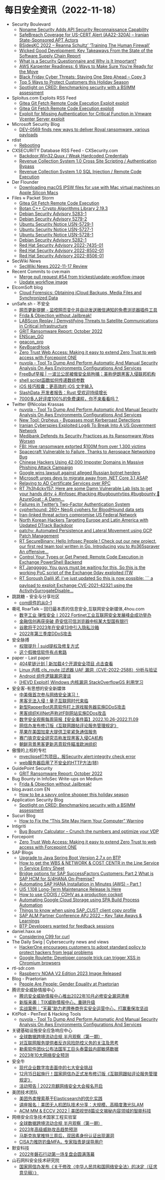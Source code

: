 # 每日安全资讯（2022-11-18）

- Security Boulevard
  - [Noname Security Adds API Security Reconnaissance Capability](https://securityboulevard.com/2022/11/noname-security-adds-api-security-reconnaissance-capability/)
  - [SafeBreach Coverage for US-CERT Alert (AA22-320A) – Iranian State-Sponsored APT Actors](https://securityboulevard.com/2022/11/safebreach-coverage-for-us-cert-alert-aa22-320a-iranian-state-sponsored-apt-actors/)
  - [BSidesKC 2022 – Reanna Schultz’ ‘Training The Human Firewall’](https://securityboulevard.com/2022/11/bsideskc-2022-reanna-schultz-training-the-human-firewall/)
  - [Wicked Good Development: Key Takeaways From the State of the Software Supply Chain Report](https://securityboulevard.com/2022/11/wicked-good-development-key-takeaways-from-the-state-of-the-software-supply-chain-report/)
  - [What is a Security Questionnaire and Why is It Important?](https://securityboulevard.com/2022/11/what-is-a-security-questionnaire-and-why-is-it-important/)
  - [AWS Karpenter Readiness: 6 Ways to Make Sure You’re Ready for the Move](https://securityboulevard.com/2022/11/aws-karpenter-readiness-6-ways-to-make-sure-youre-ready-for-the-move/)
  - [Black Friday Cyber Threats: Staying One Step Ahead – Copy 3](https://securityboulevard.com/2022/11/black-friday-cyber-threats-staying-one-step-ahead-copy-3/)
  - [Top 5 Ways to Protect Customers this Holiday Season](https://securityboulevard.com/2022/11/top-5-ways-to-protect-customers-this-holiday-season/)
  - [Spotlight on CRED: Benchmarking security with a BSIMM assessment](https://securityboulevard.com/2022/11/spotlight-on-cred-benchmarking-security-with-a-bsimm-assessment/)
- Sploitus.com Exploits RSS Feed
  - [Gitea Git Fetch Remote Code Execution Exploit exploit](https://sploitus.com/exploit?id=1337DAY-ID-38073&utm_source=rss&utm_medium=rss)
  - [Gitea Git Fetch Remote Code Execution exploit](https://sploitus.com/exploit?id=PACKETSTORM:169928&utm_source=rss&utm_medium=rss)
  - [Exploit for Missing Authentication for Critical Function in Vmware Vcenter Server exploit](https://sploitus.com/exploit?id=5E4FD72D-F9FA-517E-8D32-BF1F8D11835E&utm_source=rss&utm_medium=rss)
- Microsoft Security Blog
  - [DEV-0569 finds new ways to deliver Royal ransomware, various payloads](https://www.microsoft.com/en-us/security/blog/2022/11/17/dev-0569-finds-new-ways-to-deliver-royal-ransomware-various-payloads/)
- rdist
  - [Rebooting](https://rdist.root.org/2022/11/17/rebooting/)
- CXSECURITY Database RSS Feed - CXSecurity.com
  - [Backdoor.Win32.Quux / Weak Hardcoded Credentials](https://cxsecurity.com/issue/WLB-2022110028)
  - [Revenue Collection System 1.0 Cross Site Scripting / Authentication Bypass](https://cxsecurity.com/issue/WLB-2022110027)
  - [Revenue Collection System 1.0 SQL Injection / Remote Code Execution](https://cxsecurity.com/issue/WLB-2022110026)
- Der Flounder
  - [Downloading macOS IPSW files for use with Mac virtual machines on Apple Silicon Macs](https://derflounder.wordpress.com/2022/11/17/downloading-macos-ipsw-files-for-use-with-mac-virtual-machines-on-apple-silicon-macs/)
- Files ≈ Packet Storm
  - [Gitea Git Fetch Remote Code Execution](https://packetstormsecurity.com/files/169928/gitea_git_fetch_rce.rb.txt)
  - [Botan C++ Crypto Algorithms Library 2.19.3](https://packetstormsecurity.com/files/169927/Botan-2.19.3.tar.xz)
  - [Debian Security Advisory 5283-1](https://packetstormsecurity.com/files/169926/dsa-5283-1.txt)
  - [Debian Security Advisory 5279-2](https://packetstormsecurity.com/files/169925/dsa-5279-2.txt)
  - [Ubuntu Security Notice USN-5729-1](https://packetstormsecurity.com/files/169924/USN-5729-1.txt)
  - [Ubuntu Security Notice USN-5727-1](https://packetstormsecurity.com/files/169923/USN-5727-1.txt)
  - [Ubuntu Security Notice USN-5728-1](https://packetstormsecurity.com/files/169922/USN-5728-1.txt)
  - [Debian Security Advisory 5282-1](https://packetstormsecurity.com/files/169921/dsa-5282-1.txt)
  - [Red Hat Security Advisory 2022-7435-01](https://packetstormsecurity.com/files/169920/RHSA-2022-7435-01.txt)
  - [Red Hat Security Advisory 2022-8502-01](https://packetstormsecurity.com/files/169919/RHSA-2022-8502-01.txt)
  - [Red Hat Security Advisory 2022-8506-01](https://packetstormsecurity.com/files/169918/RHSA-2022-8506-01.txt)
- SecWiki News
  - [SecWiki News 2022-11-17 Review](http://www.sec-wiki.com/?2022-11-17)
- Recent Commits to cve:main
  - [Merge pull request #54 from trickest/update-workflow-image](https://github.com/trickest/cve/commit/10f44928a81c40cdbd57679030dace26cb22cfd8)
  - [Update workflow image](https://github.com/trickest/cve/commit/478216104a994e8744d84bb0d8fb699bca42ba4b)
- ElcomSoft blog
  - [Cloud Forensics: Obtaining iCloud Backups, Media Files and Synchronized Data](https://blog.elcomsoft.com/2022/11/cloud-forensics-obtaining-icloud-backups-media-files-and-synchronized-data/)
- unSafe.sh - 不安全
  - [网页更新提醒 - 监控网页变化并自动发送微信通知的免费浏览器插件工具](https://buaq.net/go-136125.html)
  - [Frida & Objection without Jailbreak!](https://buaq.net/go-136107.html)
  - [LABScon Replay | Demystifying Threats to Satellite Communications in Critical Infrastructure](https://buaq.net/go-136109.html)
  - [GRIT Ransomware Report: October 2022](https://buaq.net/go-136108.html)
  - [ENScan_GO](https://buaq.net/go-136112.html)
  - [geacon_pro](https://buaq.net/go-136113.html)
  - [KeyBoardHook](https://buaq.net/go-136114.html)
  - [Zero Trust Web Access: Making it easy to extend Zero Trust to web access with Forcepoint ONE](https://buaq.net/go-136122.html)
  - [nuvola - Tool To Dump And Perform Automatic And Manual Security Analysis On Aws Environments Configurations And Services](https://buaq.net/go-136094.html)
  - [FreeBuf早报 | 一波兰公民被俄安全局拘捕；美称伊朗黑客入侵联邦机构](https://buaq.net/go-136167.html)
  - [shell script函数如何传递数组参数](https://buaq.net/go-136081.html)
  - [iOS 技巧胶囊：更高效的 iOS 文字输入](https://buaq.net/go-136085.html)
  - [SlashData 开发者报告：Rust 受欢迎持续增长](https://buaq.net/go-136130.html)
  - [7000多人好评度100%的免费课程，你不来看看吗？](https://buaq.net/go-136089.html)
- Twitter @Nicolas Krassas
  - [nuvola - Tool To Dump And Perform Automatic And Manual Security Analysis On Aws Environments Configurations And Services](https://twitter.com/Dinosn/status/1593333779992662023)
  - [New Tool: Orpheus - Bypasses most Kerberoast Detections](https://twitter.com/Dinosn/status/1593333225392414722)
  - [Iranian Cyberspies Exploited Log4j To Break Into A US Government Network](https://twitter.com/Dinosn/status/1593333138087878656)
  - [Medibank Defends its Security Practices as its Ransomware Woes Worsen](https://twitter.com/Dinosn/status/1593333105032658944)
  - [FBI: Hive ransomware extorted $100M from over 1,300 victims](https://twitter.com/Dinosn/status/1593333027748421635)
  - [Spacecraft Vulnerable to Failure, Thanks to Aerospace Networking Bug](https://twitter.com/Dinosn/status/1593328247005237252)
  - [Chinese Hackers Using 42,000 Imposter Domains in Massive Phishing Attack Campaign](https://twitter.com/Dinosn/status/1593267256510889984)
  - [Google wins lawsuit against alleged Russian botnet herders](https://twitter.com/Dinosn/status/1593266604514676736)
  - [Microsoft urges devs to migrate away from .NET Core 3.1 ASAP](https://twitter.com/Dinosn/status/1593266535430328322)
  - [Relaying to AD Certificate Services over RPC](https://twitter.com/Dinosn/status/1593260155009142784)
  - [RT 7h3h4ckv157: Here are some Damn Vulnerable Lab lists to get your hands dirty ↓ #infosec #hacking #bugbountytips #bugbounty 🧵 AzureGoat : A Damn...](https://twitter.com/7h3h4ckv157/status/1593229526380990466)
  - [Failures in Twitter’s Two-Factor Authentication System](https://twitter.com/Dinosn/status/1593204307435827200)
  - [cypherhound: 260+ Neo4j cyphers for BloodHound data sets](https://twitter.com/Dinosn/status/1593195026666115073)
  - [Iran-linked threat actors compromise US Federal Network](https://twitter.com/Dinosn/status/1593182350476996610)
  - [North Korean Hackers Targeting Europe and Latin America with Updated DTrack Backdoor](https://twitter.com/Dinosn/status/1593182307703144448)
  - [patchy: Automated Persistence and Lateral Movement using GCP Patch Management](https://twitter.com/Dinosn/status/1593182252066041857)
  - [RT SecureBinary: Hello Infosec People ! Check out our new project, our first red team tool written in Go. Introducing you to #o365sprayer An offensive...](https://twitter.com/thesecurebinary/status/1593166401560530948)
  - [Control Your Types or Get Pwned: Remote Code Execution in Exchange PowerShell Backend](https://twitter.com/Dinosn/status/1593140491629268992)
  - [RT Janggggg: You guys must be waiting for this, So this is the working PoC script of the Exchange 0day exploited ITW](https://twitter.com/testanull/status/1593069258543894528)
  - [RT Soroush Dalili 🗹: I've just updated So this is now possible: ``` a payload to exploit Exchange CVE-2021-42321 using the ActivitySurrogateDisable...](https://twitter.com/irsdl/status/1593035028346605568)
- 跳跳糖 - 安全与分享社区
  - [com组件的从0-1](https://tttang.com/archive/1824/)
- 嘶吼 RoarTalk – 回归最本质的信息安全,互联网安全新媒体,4hou.com
  - [数字工业 弹性安全丨2022 Fortinet工业互联网安全发展峰会成功举办](https://www.4hou.com/posts/17lG)
  - [金融信创再获突破 奇安信可信浏览器中标某大型国有银行](https://www.4hou.com/posts/YXAW)
  - [谷歌将于2023年在安卓13中引入隐私沙箱](https://www.4hou.com/posts/PJk2)
  - [2022年第三季度DDoS攻击](https://www.4hou.com/posts/r7rW)
- 安全脉搏
  - [权限提升 | suid提权及修复方式](https://www.secpulse.com/archives/191699.html)
  - [这个假微信软件有点套路](https://www.secpulse.com/archives/191423.html)
- paper - Last paper
  - [404星链计划 | 新加载4个开源安全项目 点击查看](https://paper.seebug.org/2020/)
  - [Linux 内核 cls_route 过滤器 UAF 漏洞（CVE-2022-2588）分析与验证](https://paper.seebug.org/2019/)
  - [Android 组件逻辑漏洞漫谈](https://paper.seebug.org/2018/)
  - [[HEVD Exploit] Windows 内核漏洞 StackOverflowGS 利用学习](https://paper.seebug.org/2017/)
- 安全客-有思想的安全新媒体
  - [中美俄首次参与网络安全演习！](https://www.anquanke.com/post/id/283402)
  - [黑客无法入侵！量子互联网时代来临](https://www.anquanke.com/post/id/283388)
  - [新型RapperBot恶意软件盯上游戏服务器实施DDoS攻击](https://www.anquanke.com/post/id/283374)
  - [黑客组织KillNet声称对FBI网站实施DDos攻击](https://www.anquanke.com/post/id/283379)
  - [数字安全观察每周简报【安全事件篇】2022.10.26-2022.11.09](https://www.anquanke.com/post/id/283322)
  - [网信办发布修订版《互联网跟帖评论服务管理规定》](https://www.anquanke.com/post/id/283367)
  - [苹果在美国加拿大提供卫星紧急通信服务](https://www.anquanke.com/post/id/283371)
  - [赛门铁克安全研究员称发现黑客入侵CA机构](https://www.anquanke.com/post/id/283363)
  - [朝鲜背景黑客更新恶意软件瞄准欧洲组织](https://www.anquanke.com/post/id/283353)
- 傲慢的上校的专栏
  - [myeclipse打包项目，报Security alert:integrity check error](https://blog.csdn.net/aomandeshangxiao/article/details/127899408)
  - [web服务器启用了不安全的HTTP方法(转)](https://blog.csdn.net/aomandeshangxiao/article/details/127899208)
- GuidePoint Security
  - [GRIT Ransomware Report: October 2022](https://www.guidepointsecurity.com/blog/grit-ransomware-report-october-2022/)
- Bug Bounty in InfoSec Write-ups on Medium
  - [Frida & Objection without Jailbreak!](https://infosecwriteups.com/frida-objection-without-jailbreak-27a66501bf38?source=rss----7b722bfd1b8d--bug_bounty)
- blog.avast.com EN
  - [How to be a savvy online shopper this holiday season](https://blog.avast.com/savvy-online-shopping)
- Application Security Blog
  - [Spotlight on CRED: Benchmarking security with a BSIMM assessment](https://www.synopsys.com/blogs/software-security/bsimm-assessment-case-study-cred/)
- Sucuri Blog
  - [How to Fix the “This Site May Harm Your Computer” Warning](https://blog.sucuri.net/2022/11/how-to-fix-the-this-site-may-harm-your-computer-warning.html)
- Intigriti
  - [Bug Bounty Calculator – Crunch the numbers and optimize your VDP](https://blog.intigriti.com/2022/11/17/bug-bounty-calculator-crunch-the-numbers-and-optimize-your-vdp/)
- Forcepoint
  - [Zero Trust Web Access: Making it easy to extend Zero Trust to web access with Forcepoint ONE](https://www.forcepoint.com/blog/insights/zero-trust-web-access-extends-zero-trust-model-to-web-access)
- SAP Blogs
  - [Upgrade to Java Spring Boot Version 2.7.x on BTP](https://blogs.sap.com/2022/11/17/upgrade-to-java-spring-boot-version-2.7.x-on-btp/)
  - [How to get the WBS & NETWORK & COST CENTR in the Line Service in Service Entry Sheet](https://blogs.sap.com/2022/11/17/how-to-get-the-wbs-network-cost-centr-in-the-line-service-in-service-entry-sheet/)
  - [Bridge options for SAP SuccessFactors Customers: Part 2 What is SAP HCM for S/4HANA On-Premise?](https://blogs.sap.com/2022/11/17/bridge-options-for-sap-successfactors-customers-part-2-what-is-sap-hcm-for-s-4hana-on-premise/)
  - [Automating SAP HANA Installation in Minutes (AWS) – Part 1](https://blogs.sap.com/2022/11/17/automating-sap-hana-installation-in-minutes-aws-part-1/)
  - [UI5 1.108 Long-Term Maintenance Release Is Here](https://blogs.sap.com/2022/11/17/ui5-1.108-long-term-maintenance-release-is-here/)
  - [How to use COOIS / COHV as a production cockpit](https://blogs.sap.com/2022/11/17/how-to-use-coois-cohv-as-a-production-cockpit/)
  - [Automating Google Cloud Storage using SPA Build Process Automation](https://blogs.sap.com/2022/11/17/automating-google-cloud-storage-using-spa-build-process-automation/)
  - [Things to know when using SAP_CUST client copy profile](https://blogs.sap.com/2022/11/17/things-to-know-when-using-sap_cust-client-copy-profile/)
  - [SAP ALM Partner Conference APJ 2022 – Key Take Aways & Learnings](https://blogs.sap.com/2022/11/17/key-take-aways-learnings-from-sap-alm-summit-2022/)
  - [BTP Developers wanted for feedback sessions](https://blogs.sap.com/2022/11/17/btp-developers-wanted-for-feedback-sessions/)
- daniel.haxx.se
  - [Considering C99 for curl](https://daniel.haxx.se/blog/2022/11/17/considering-c99-for-curl/)
- The Daily Swig | Cybersecurity news and views
  - [HackerOne encourages customers to adopt standard policy to protect hackers from legal problems](https://portswigger.net/daily-swig/hackerone-encourages-customers-to-adopt-standard-policy-to-protect-hackers-from-legal-problems)
  - [Google Roulette: Developer console trick can trigger XSS in Chromium browsers](https://portswigger.net/daily-swig/google-roulette-developer-console-trick-can-trigger-xss-in-chromium-browsers)
- rtl-sdr.com
  - [Raspberry NOAA V2 Edition 2023 Image Released](https://www.rtl-sdr.com/raspberry-noaa-v2-edition-2023-image-released/)
- Blog - Praetorian
  - [People Are People: Gender Equality at Praetorian](https://www.praetorian.com/blog/gender-equality-at-praetorian/)
- 腾讯安全威胁情报中心
  - [腾讯安全威胁情报中心推出2022年10月必修安全漏洞清单](https://mp.weixin.qq.com/s?__biz=MzI5ODk3OTM1Ng==&mid=2247500668&idx=1&sn=2aa462502ebb29059cf6f2f7e3698d02&chksm=ec9f1a0fdbe89319c61e01bc3bdd5dc8e19bdcc03c1fe8a4c406b1edc950748399c9ffcc4643&scene=58&subscene=0#rd)
  - [新版来袭｜TIX威胁情报中心，重磅升级](https://mp.weixin.qq.com/s?__biz=MzI5ODk3OTM1Ng==&mid=2247500668&idx=2&sn=4cfd4705a7f3c9c56b61ae90947322a0&chksm=ec9f1a0fdbe893192b460817ccc8e8b2af98e927c85143b9d4be749948170d18cbd457dfdb8b&scene=58&subscene=0#rd)
  - [实战案例｜“天幕”助力老牌券商夯实安全运营中心，打赢重保攻坚战](https://mp.weixin.qq.com/s?__biz=MzI5ODk3OTM1Ng==&mid=2247500668&idx=3&sn=8c0cc738d926bdbed83e7c30023a3c06&chksm=ec9f1a0fdbe8931968960dc103622d406d15bb6e12fa5525d6eb11f779ca5563845dbefaba1b&scene=58&subscene=0#rd)
- KitPloit - PenTest & Hacking Tools
  - [nuvola - Tool To Dump And Perform Automatic And Manual Security Analysis On Aws Environments Configurations And Services](http://www.kitploit.com/2022/11/nuvola-tool-to-dump-and-perform.html)
- 关键基础设施安全应急响应中心
  - [全球数据跨境流动合规 半月观察（第一期）](https://mp.weixin.qq.com/s?__biz=MzkyMzAwMDEyNg==&mid=2247532734&idx=1&sn=25dfd0b6b6e604ff7d57f5754ebe1bf1&chksm=c1e9cceff69e45f90a5826dc8f09a8e259aa5748790a92994605bdc4147a34a041495cc4ac7b&scene=58&subscene=0#rd)
  - [对互联网服务提供者反诈风险防控义务的关注及思考](https://mp.weixin.qq.com/s?__biz=MzkyMzAwMDEyNg==&mid=2247532734&idx=2&sn=05e2d7e673dab22a1f6c0e7d784b0de8&chksm=c1e9cceff69e45f9f0edcfd2caf62112e4f5a94d491e9da6b94d2abc81e939ba5aa8c827351b&scene=58&subscene=0#rd)
  - [勒索软件团伙公布法国军工巨头泰雷兹内部敏感数据](https://mp.weixin.qq.com/s?__biz=MzkyMzAwMDEyNg==&mid=2247532734&idx=3&sn=853012d0728a75b46f29d88ca2546025&chksm=c1e9cceff69e45f9648fc711d2aede2e0b77017e9b55842a96275fa0889ba2a9855203379856&scene=58&subscene=0#rd)
  - [2023年10大网络安全预测](https://mp.weixin.qq.com/s?__biz=MzkyMzAwMDEyNg==&mid=2247532734&idx=4&sn=0951d94175c0b44813d56d21db4ea2e0&chksm=c1e9cceff69e45f925d865a3fdebc53ad923fb924aff8c0b6117767a7322c9bb19568f5c9ec4&scene=58&subscene=0#rd)
- 安全牛
  - [现代企业数字攻击面中的七大安全挑战](https://mp.weixin.qq.com/s?__biz=MjM5Njc3NjM4MA==&mid=2651120152&idx=1&sn=fe2ae1671ecea5414651339f2b122713&chksm=bd1452cb8a63dbdd7dcd70e2c95d849d70cd5423e38ecad689c957d89018f6e1cc6514d3aa71&scene=58&subscene=0#rd)
  - [12月15日起施行！国家网信办正式发布修订版《互联网跟帖评论服务管理规定》](https://mp.weixin.qq.com/s?__biz=MjM5Njc3NjM4MA==&mid=2651120152&idx=2&sn=c960f63d65f65852e57138eaf86af396&chksm=bd1452cb8a63dbdd84c1baf1b8217165215c596ab172d4042bb0deb951ec3725007db1205344&scene=58&subscene=0#rd)
  - [活动预告 | 2022京麒网络安全大会报名开启](https://mp.weixin.qq.com/s?__biz=MjM5Njc3NjM4MA==&mid=2651120152&idx=3&sn=7a13641c5b5ab9b90f07aba3230b95c2&chksm=bd1452cb8a63dbdd3304dbc2c1f492bbb4ce8c22d7f7ab388b0efe3125bdfa1fc63c60477534&scene=58&subscene=0#rd)
- 美团技术团队
  - [美团外卖搜索基于Elasticsearch的优化实践](https://mp.weixin.qq.com/s?__biz=MjM5NjQ5MTI5OA==&mid=2651772026&idx=1&sn=6ff4cb024bb416c46d5d2850a6ae77d1&chksm=bd120d378a6584217f1838c0f951204023e5c32b0ad413a731078e2f11f8f0009b39c3dec4ea&scene=58&subscene=0#rd)
  - [讲座报名｜美团无人机团队技术分享：大规模、高精度激光SLAM](https://mp.weixin.qq.com/s?__biz=MjM5NjQ5MTI5OA==&mid=2651772026&idx=2&sn=d4ad4d531f9e928788485f7c6806bd03&chksm=bd120d378a6584218adc2a430fdbd2980f3dcdf5b1a63005c7a8445cb81a6500581ddb884820&scene=58&subscene=0#rd)
  - [ACM MM & ECCV 2022 | 美团视觉8篇论文揭秘内容领域的智能科技](https://mp.weixin.qq.com/s?__biz=MjM5NjQ5MTI5OA==&mid=2651772026&idx=3&sn=1f87fd2fde7701ea92821ec1d3c6e36e&chksm=bd120d378a6584217f76aa04163938928a83d99348098254e643589d4a8d0115cb9264586d3c&scene=58&subscene=0#rd)
- 网络安全应急技术国家工程实验室
  - [全球数据跨境流动合规 半月观察（第一期）](https://mp.weixin.qq.com/s?__biz=MzUzNDYxOTA1NA==&mid=2247532755&idx=1&sn=2b779a9cace69646f4ffe71826ca273a&chksm=fa93f612cde47f0487678af1488b85d909d823a932a826d2fa52c479d5ec80c5e1f6077f21b6&scene=58&subscene=0#rd)
  - [2023年高级威胁攻击趋势预测](https://mp.weixin.qq.com/s?__biz=MzUzNDYxOTA1NA==&mid=2247532755&idx=2&sn=da68435053fdaf63cfd22e39507c00c6&chksm=fa93f612cde47f043a6df88102737670c11c66b9e7831bd155b586bdd0ec37df6024917d76ac&scene=58&subscene=0#rd)
  - [马斯克执掌推特三周后，双因素身份认证出现漏洞](https://mp.weixin.qq.com/s?__biz=MzUzNDYxOTA1NA==&mid=2247532755&idx=3&sn=300cb893ef8bed20ca0882362c9e06bf&chksm=fa93f612cde47f0424c8ac6c11c81e6b0696051b2c604ec7585d7af32b29f5f6ce6aad01992b&scene=58&subscene=0#rd)
  - [CISA力推防钓鱼MFA，专家指责是误导用户](https://mp.weixin.qq.com/s?__biz=MzUzNDYxOTA1NA==&mid=2247532755&idx=4&sn=b5841d6e617ea9bf8e9f3b00fb19df73&chksm=fa93f612cde47f043af7c6189bc0a77d49a84e00130105ef59d4125d3584ee98184ffc3b0983&scene=58&subscene=0#rd)
- 默安科技
  - [2022年磐石行动第一场复盘会圆满落幕](https://mp.weixin.qq.com/s?__biz=MzIzODQxMjM2NQ==&mid=2247494704&idx=1&sn=b15ab134a7e14c04dcfd913d27b0368f&chksm=e93b1b12de4c9204211f952f34c14cd096e5af5c2fccc89f13d61480a74e9919bb9556444eaa&scene=58&subscene=0#rd)
- 山石网科安全技术研究院
  - [国家网信办发布《关于修改〈中华人民共和国网络安全法〉的决定（征求意见稿）》](https://mp.weixin.qq.com/s?__biz=MzUzMDUxNTE1Mw==&mid=2247497484&idx=1&sn=14fe86708b820a9d0189cb97b1b5ab85&chksm=fa5222b2cd25aba4d55032eaa361e2b6102b08febe271770dbff69237cabed19968939bda4a3&scene=58&subscene=0#rd)
